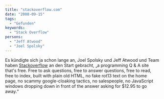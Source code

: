```yaml
---
title: "stackoverflow.com"
date: "2008-09-15"
tags:
  - "Gefunden"
keywords:
  - "Stack Overflow"
persons:
  - "Jeff Atwood"
  - "Joel Spolsky"
---
```


Es kündigte sich ja schon lange an, Joel Spolsky und Jeff Atwood und Team haben [Stackoverflow](https//stackoverflow.com) an den Start gebracht, „a programming Q & A site that's free. Free to ask questions, free to answer questions, free to read, free to index, built with plain old HTML, no fake rot13 text on the home page, no scammy google-cloaking tactics, no salespeople, no JavaScript windows dropping down in front of the answer asking for $12.95 to go away.“
